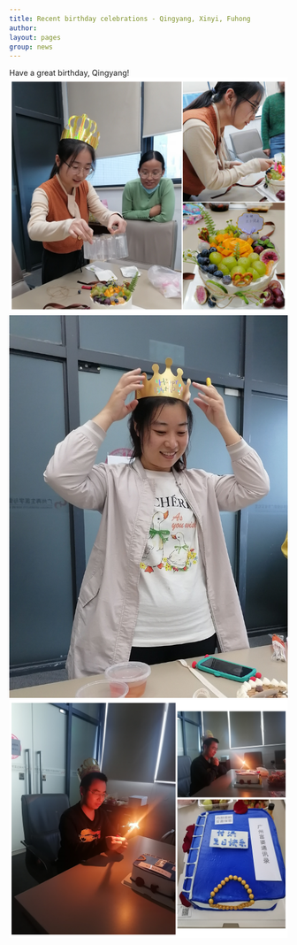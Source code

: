 ```yaml
---
title: Recent birthday celebrations - Qingyang, Xinyi, Fuhong
author:
layout: pages
group: news
---
```

Have a great birthday, Qingyang!
<span class="image fit"><img src="/images/QY_BDay2022.png"   alt="QY_BDay2022"     class="img-responsive"></span>
<span class="image fit"><img src="/images/Xinyi_Bday2022.jpg"   alt="Xinyi_Bday2022"     class="img-responsive"></span>
<span class="image fit"><img src="/images/FH_BDay2022.png"   alt="FH_BDay2022"     class="img-responsive"></span>

